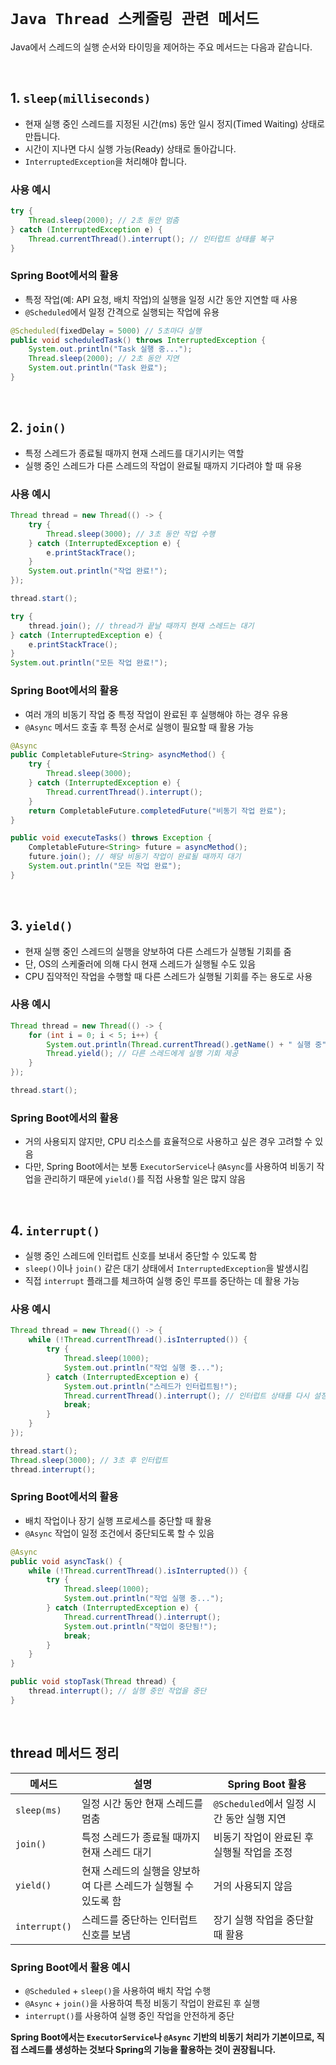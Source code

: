 # `Java Thread 스케줄링 관련 메서드`

Java에서 스레드의 실행 순서와 타이밍을 제어하는 주요 메서드는 다음과 같습니다.

<br>

## 1. `sleep(milliseconds)`
- 현재 실행 중인 스레드를 지정된 시간(ms) 동안 일시 정지(Timed Waiting) 상태로 만듭니다.
- 시간이 지나면 다시 실행 가능(Ready) 상태로 돌아갑니다.
- `InterruptedException`을 처리해야 합니다.

### **사용 예시**
```java
try {
    Thread.sleep(2000); // 2초 동안 멈춤
} catch (InterruptedException e) {
    Thread.currentThread().interrupt(); // 인터럽트 상태를 복구
}
```

### **Spring Boot에서의 활용**
- 특정 작업(예: API 요청, 배치 작업)의 실행을 일정 시간 동안 지연할 때 사용
- `@Scheduled`에서 일정 간격으로 실행되는 작업에 유용

```java
@Scheduled(fixedDelay = 5000) // 5초마다 실행
public void scheduledTask() throws InterruptedException {
    System.out.println("Task 실행 중...");
    Thread.sleep(2000); // 2초 동안 지연
    System.out.println("Task 완료");
}
```



<br>

## 2. `join()`
- 특정 스레드가 종료될 때까지 현재 스레드를 대기시키는 역할
- 실행 중인 스레드가 다른 스레드의 작업이 완료될 때까지 기다려야 할 때 유용

### **사용 예시**
```java
Thread thread = new Thread(() -> {
    try {
        Thread.sleep(3000); // 3초 동안 작업 수행
    } catch (InterruptedException e) {
        e.printStackTrace();
    }
    System.out.println("작업 완료!");
});

thread.start();

try {
    thread.join(); // thread가 끝날 때까지 현재 스레드는 대기
} catch (InterruptedException e) {
    e.printStackTrace();
}
System.out.println("모든 작업 완료!");
```

### **Spring Boot에서의 활용**
- 여러 개의 비동기 작업 중 특정 작업이 완료된 후 실행해야 하는 경우 유용
- `@Async` 메서드 호출 후 특정 순서로 실행이 필요할 때 활용 가능

```java
@Async
public CompletableFuture<String> asyncMethod() {
    try {
        Thread.sleep(3000);
    } catch (InterruptedException e) {
        Thread.currentThread().interrupt();
    }
    return CompletableFuture.completedFuture("비동기 작업 완료");
}

public void executeTasks() throws Exception {
    CompletableFuture<String> future = asyncMethod();
    future.join(); // 해당 비동기 작업이 완료될 때까지 대기
    System.out.println("모든 작업 완료");
}
```



<br>

## 3. `yield()`
- 현재 실행 중인 스레드의 실행을 양보하여 다른 스레드가 실행될 기회를 줌
- 단, OS의 스케줄러에 의해 다시 현재 스레드가 실행될 수도 있음
- CPU 집약적인 작업을 수행할 때 다른 스레드가 실행될 기회를 주는 용도로 사용

### **사용 예시**
```java
Thread thread = new Thread(() -> {
    for (int i = 0; i < 5; i++) {
        System.out.println(Thread.currentThread().getName() + " 실행 중");
        Thread.yield(); // 다른 스레드에게 실행 기회 제공
    }
});

thread.start();
```

### **Spring Boot에서의 활용**
- 거의 사용되지 않지만, CPU 리소스를 효율적으로 사용하고 싶은 경우 고려할 수 있음
- 다만, Spring Boot에서는 보통 `ExecutorService`나 `@Async`를 사용하여 비동기 작업을 관리하기 때문에 `yield()`를 직접 사용할 일은 많지 않음



<br>

## 4. `interrupt()`
- 실행 중인 스레드에 인터럽트 신호를 보내서 중단할 수 있도록 함
- `sleep()`이나 `join()` 같은 대기 상태에서 `InterruptedException`을 발생시킴
- 직접 `interrupt` 플래그를 체크하여 실행 중인 루프를 중단하는 데 활용 가능

### **사용 예시**
```java
Thread thread = new Thread(() -> {
    while (!Thread.currentThread().isInterrupted()) {
        try {
            Thread.sleep(1000);
            System.out.println("작업 실행 중...");
        } catch (InterruptedException e) {
            System.out.println("스레드가 인터럽트됨!");
            Thread.currentThread().interrupt(); // 인터럽트 상태를 다시 설정
            break;
        }
    }
});

thread.start();
Thread.sleep(3000); // 3초 후 인터럽트
thread.interrupt();
```

### **Spring Boot에서의 활용**
- 배치 작업이나 장기 실행 프로세스를 중단할 때 활용
- `@Async` 작업이 일정 조건에서 중단되도록 할 수 있음

```java
@Async
public void asyncTask() {
    while (!Thread.currentThread().isInterrupted()) {
        try {
            Thread.sleep(1000);
            System.out.println("작업 실행 중...");
        } catch (InterruptedException e) {
            Thread.currentThread().interrupt();
            System.out.println("작업이 중단됨!");
            break;
        }
    }
}

public void stopTask(Thread thread) {
    thread.interrupt(); // 실행 중인 작업을 중단
}
```



<br>

## thread 메서드 정리

| 메서드 | 설명 | Spring Boot 활용 |
|--------|--------|----------------|
| `sleep(ms)` | 일정 시간 동안 현재 스레드를 멈춤 | `@Scheduled`에서 일정 시간 동안 실행 지연 |
| `join()` | 특정 스레드가 종료될 때까지 현재 스레드 대기 | 비동기 작업이 완료된 후 실행될 작업을 조정 |
| `yield()` | 현재 스레드의 실행을 양보하여 다른 스레드가 실행될 수 있도록 함 | 거의 사용되지 않음 |
| `interrupt()` | 스레드를 중단하는 인터럽트 신호를 보냄 | 장기 실행 작업을 중단할 때 활용 |

### **Spring Boot에서 활용 예시**
- `@Scheduled` + `sleep()`을 사용하여 배치 작업 수행
- `@Async` + `join()`을 사용하여 특정 비동기 작업이 완료된 후 실행
- `interrupt()`를 사용하여 실행 중인 작업을 안전하게 중단

**Spring Boot에서는 `ExecutorService`나 `@Async` 기반의 비동기 처리가 기본이므로, 직접 스레드를 생성하는 것보다 Spring의 기능을 활용하는 것이 권장됩니다.**


<br>
